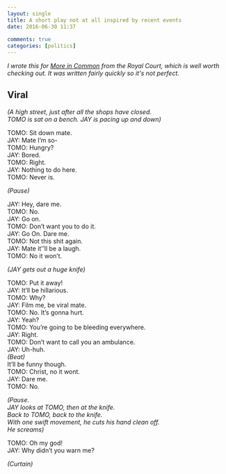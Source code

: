 ```yaml
---  
layout: single  
title: A short play not at all inspired by recent events  
date: 2016-06-30 11:37  
  
comments: true  
categories: [politics]  
---  
```

<em>I wrote this for <a href="http://moreincommon.tumblr.com/">More in Common</a> from the Royal Court, which is well worth checking out. It was written fairly quickly so it's not perfect.</em>  

<h2>Viral</h2>  

<em>(A high street, just after all the shops have closed.  
TOMO is sat on a bench. JAY is pacing up and down)</em>  

TOMO: Sit down mate.  
JAY: Mate I’m so-  
TOMO: Hungry?   
JAY: Bored.   
TOMO: Right.   
JAY: Nothing to do here.   
TOMO: Never is.  
<!--more-->  

<em>(Pause)</em>  

JAY: Hey, dare me.   
TOMO: No.   
JAY: Go on.   
TOMO: Don’t want you to do it.   
JAY: Go On. Dare me.   
TOMO: Not this shit again.   
JAY: Mate it’’ll be a laugh.  
TOMO: No it won’t.  

<em>(JAY gets out a huge knife)</em>  

TOMO: Put it away!   
JAY: It’ll be hillarious.   
TOMO: Why?   
JAY: Film me, be viral mate.  
TOMO: No. It’s gonna hurt.   
JAY: Yeah?   
TOMO: You’re going to be bleeding everywhere.   
JAY: Right.   
TOMO: Don’t want to call you an ambulance.   
JAY: Uh-huh.   
<em>(Beat)</em>  
It’ll be funny though.  
TOMO: Christ, no it wont.   
JAY: Dare me.   
TOMO: No.  

<em>(Pause.   
JAY looks at TOMO, then at the knife.   
Back to TOMO, back to the knife.   
With one swift movement, he cuts his hand clean off.   
He screams)</em>  

TOMO: Oh my god!   
JAY: Why didn’t you warn me?  

<em>(Curtain)</em>  
